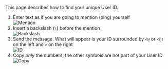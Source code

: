This page describes how to find your unique User ID.

1. Enter text as if you are going to mention (ping) yourself<br>![Mention](http://i.imgur.com/ZyLoGkL.png)
2. Insert a backslash (`\`) before the mention<br>![Backslash](http://i.imgur.com/35KX2Lm.png)
3. Send the message. What will appear is your ID surrounded by `<@` or `<@!` on the left and `>` on the right<br>![ID](http://i.imgur.com/d0NwAzR.png)
4. Copy _only_ the numbers; the other symbols are not part of your User ID<br>![Copy](http://i.imgur.com/TmZB3Yy.png)